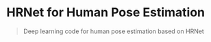 # HRNet for Human Pose Estimation
>Deep learning code for human pose estimation based on HRNet


  

